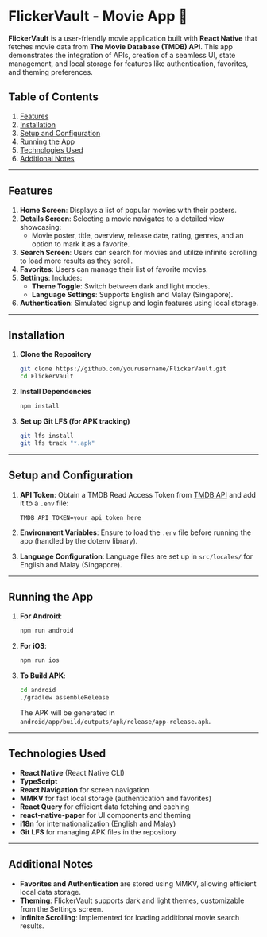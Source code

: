 # FlickerVault - Movie App 🎥

**FlickerVault** is a user-friendly movie application built with **React Native** that fetches movie data from **The Movie Database (TMDB) API**. This app demonstrates the integration of APIs, creation of a seamless UI, state management, and local storage for features like authentication, favorites, and theming preferences.

## Table of Contents

1. [Features](#features)
2. [Installation](#installation)
3. [Setup and Configuration](#setup-and-configuration)
4. [Running the App](#running-the-app)
5. [Technologies Used](#technologies-used)
6. [Additional Notes](#additional-notes)

---

## Features

1. **Home Screen**: Displays a list of popular movies with their posters.
2. **Details Screen**: Selecting a movie navigates to a detailed view showcasing:
   - Movie poster, title, overview, release date, rating, genres, and an option to mark it as a favorite.
3. **Search Screen**: Users can search for movies and utilize infinite scrolling to load more results as they scroll.
4. **Favorites**: Users can manage their list of favorite movies.
5. **Settings**: Includes:
   - **Theme Toggle**: Switch between dark and light modes.
   - **Language Settings**: Supports English and Malay (Singapore).
6. **Authentication**: Simulated signup and login features using local storage.

---

## Installation

1. **Clone the Repository**

   ```bash
   git clone https://github.com/yourusername/FlickerVault.git
   cd FlickerVault
   ```

2. **Install Dependencies**

   ```bash
   npm install
   ```

3. **Set up Git LFS (for APK tracking)**
   ```bash
   git lfs install
   git lfs track "*.apk"
   ```

---

## Setup and Configuration

1. **API Token**: Obtain a TMDB Read Access Token from [TMDB API](https://www.themoviedb.org/documentation/api) and add it to a `.env` file:
   ```env
   TMDB_API_TOKEN=your_api_token_here
   ```
2. **Environment Variables**: Ensure to load the `.env` file before running the app (handled by the dotenv library).

3. **Language Configuration**: Language files are set up in `src/locales/` for English and Malay (Singapore).

---

## Running the App

1. **For Android**:

   ```bash
   npm run android
   ```

2. **For iOS**:

   ```bash
   npm run ios
   ```

3. **To Build APK**:
   ```bash
   cd android
   ./gradlew assembleRelease
   ```
   The APK will be generated in `android/app/build/outputs/apk/release/app-release.apk`.

---

## Technologies Used

- **React Native** (React Native CLI)
- **TypeScript**
- **React Navigation** for screen navigation
- **MMKV** for fast local storage (authentication and favorites)
- **React Query** for efficient data fetching and caching
- **react-native-paper** for UI components and theming
- **i18n** for internationalization (English and Malay)
- **Git LFS** for managing APK files in the repository

---

## Additional Notes

- **Favorites and Authentication** are stored using MMKV, allowing efficient local data storage.
- **Theming**: FlickerVault supports dark and light themes, customizable from the Settings screen.
- **Infinite Scrolling**: Implemented for loading additional movie search results.
